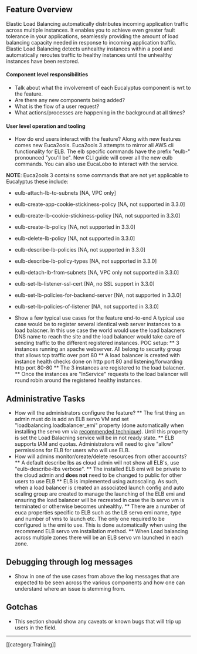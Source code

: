 ## Feature Overview
Elastic Load Balancing automatically distributes incoming application traffic across multiple instances. It enables you to achieve even greater fault tolerance in your applications, seamlessly providing the amount of load balancing capacity needed in response to incoming application traffic. Elastic Load Balancing detects unhealthy instances within a pool and automatically reroutes traffic to healthy instances until the unhealthy instances have been restored.

#### Component level responsibilities
* Talk about what the involvement of each Eucalyptus component is wrt to the feature. 
* Are there any new components being added? 
* What is the flow of a user request?
* What actions/processes are happening in the background at all times? 

#### User level operation and tooling
* How do end users interact with the feature?
Along with new features comes new Euca2ools.  Euca2ools 3 attempts to mirror all AWS cli functionality for ELB. The elb specific commands have the prefix "eulb-" pronounced "you'll be". New CLI guide will cover all the new eulb commands. You can also use EucaLobo to interact with the service.
 
**NOTE**: Euca2ools 3 contains some commands that are not yet applicable to Eucalyptus these include:
   * eulb-attach-lb-to-subnets [NA, VPC only]
   * eulb-create-app-cookie-stickiness-policy [NA, not supported in 3.3.0]
   * eulb-create-lb-cookie-stickiness-policy [NA, not supported in 3.3.0]
   * eulb-create-lb-policy [NA, not supported in 3.3.0]
   * eulb-delete-lb-policy [NA, not supported in 3.3.0]
   * eulb-describe-lb-policies [NA, not supported in 3.3.0]
   * eulb-describe-lb-policy-types [NA, not supported in 3.3.0]
   * eulb-detach-lb-from-subnets [NA, VPC only not supported in 3.3.0]
   * eulb-set-lb-listener-ssl-cert [NA, no SSL support in 3.3.0]
   * eulb-set-lb-policies-for-backend-server [NA, not supported in 3.3.0]
   * eulb-set-lb-policies-of-listener [NA, not supported in 3.3.0]

* Show a few typical use cases for the feature end-to-end
A typical use case would be to register several identical web server instances to a load balacner.  In this use case the world would use the load balacners DNS name to reach the site and the load balancer would take care of sending traffic to the different registered instances. 
POC setup:
** 3 instances running an apache webserver. All belong to security group that allows tcp traffic over port 80
** A load balancer is created with instance health checks done on http port 80 and listening/forwarding http port 80-80
** The 3 instances are registered to the load balacner.
** Once the instances are "InService" requests to the load balancer will round robin around the registered healthy instances.

## Administrative Tasks
* How will the administrators configure the feature?
** The first thing an admin must do is add an ELB servo VM and set "loadbalancing.loadbalancer_emi" property (done automatically when installing the servo vm via [recommended technique](https://github.com/eucalyptus/eucalyptus/wiki/ELB-Internals-Training)). Until this property is set the Load Balacning service will be in not ready state.
** ELB supports IAM and quotas.  Administrators will need to give "allow" permissions for ELB for users who will use ELB. 
* How will admins monitor/create/delete resources from other accounts?
** A default describe lbs as cloud admin will not show all ELB's, use "eulb-describe-lbs verbose".
** The installed ELB emi will be private to the cloud admin and **does not** need to be changed to public for other users to use ELB
** ELB is implemented using autoscaling. As such, when a load balancer is created an associated launch config and auto scaling group are created to manage the launching of the ELB emi and ensuring the load balancer will be recreated in case the lb servo vm is terminated or otherwise becomes unhealthy.
** There are a number of euca properties specific to ELB such as the LB servo emi name, type and number of vms to launch etc.  The only one required to be configured is the emi to use. This is done automatically when using the recommend ELB servo vm installation method.
** When Load balancing across multiple zones there will be an ELB servo vm launched in each zone.

## Debugging through log messages
* Show in one of the use cases from above the log messages that are expected to be seen across the various components and how one can understand where an issue is stemming from.

## Gotchas
* This section should show any caveats or known bugs that will trip up users in the field.

*****
[[category.Training]]